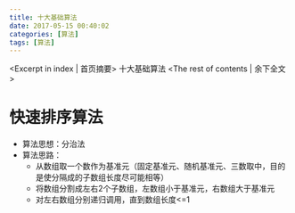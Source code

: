 ```yaml
---
title: 十大基础算法
date: 2017-05-15 00:40:02
categories: [算法]
tags: [算法]
---
```

<Excerpt in index | 首页摘要>
十大基础算法<!-- more -->
<The rest of contents | 余下全文>

# 快速排序算法
- 算法思想：分治法
- 算法思路：
  * 从数组取一个数作为基准元（固定基准元、随机基准元、三数取中，目的是使分隔成的子数组长度尽可能相等）
  * 将数组分割成左右2个子数组，左数组小于基准元，右数组大于基准元
  * 对左右数组分别递归调用，直到数组长度<=1
```java

````
